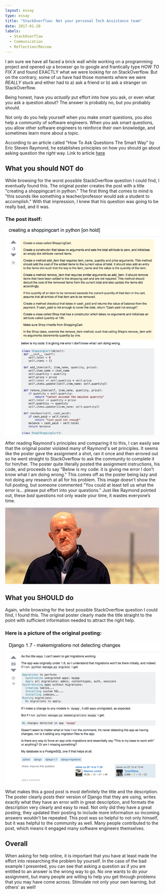 ```yaml
---
layout: essay
type: essay
title: "StackOverflow: Not your personal Tech Assistance team"
date: 2017-01-20
labels:
  - StackOverflow
  - Communication
  - Reflection/Review
---
```


I am sure we have all faced a brick wall while working on a programming project and opened up a browser go to google and frantically type *HOW TO FIX X* and found EXACTLY what we were looking for on StackOverflow. But on the contrary, some of us have had those moments where we were *REALLY* stuck and either had to a) ask a friend or b) ask a stranger on StackOverflow.

Being honest, have you *actually* put effort into how you ask, or even what you ask a question about? The answer is probably no, but you probably should. 

Not only do you help yourself when you make *smart* questions, you also help a community of software engineers. When you ask smart questions, you allow other software engineers to reinforce their own knowledge, and sometimes learn more about a topic.

According to an article called "How To Ask Questions The Smart Way" by Eric Steven Raymond, he establishes principles on how you should go about asking question the *right* way. Link to article [here](http://www.catb.org/esr/faqs/smart-questions.html)

## What you should NOT do
While browsing for the worst possible StackOverflow question I could find, I eventually found this. The original poster creates the post with a title "creating a shoppingcart in python." The first thing that comes to mind is "this sounds like something a teacher/professor would ask a student to accomplish." With that impression, I knew that his question was going to be really bad, and it was.

### The post itself:
<img class="ui image" src="../images/bad-example.png">

After reading Raymond's principles and comparing it to this, I can easily see that the original poster violated many of Raymond's set principles. It seems like the poster gave the assignment a shot, ran it once and then errored out so he went straight to StackOverflow to ask the community to complete it for him/her. The poster quite literally posted the assignment instructions, his code, and proceeds to say "Below is my code: it is giving me error I don't know what I am doing wrong." This comes off as the poster being lazy and not doing any research at all for his problem. This image doesn’t show the full posting, but someone commented "You could at least tell us what the error is... please put effort into your questions." Just like Raymond pointed out, these *bad* questions not only waste your time, it wastes everyone’s time.



<img class="ui image" src="../images/smh.gif">


## What you SHOULD do
Again, while browsing for the best possible StackOverflow question I could find, I found this. The original poster clearly made the title straight to the point with sufficient information needed to attract the right help.

### Here is a picture of the original posting: 

<img class="ui image" src="../images/good-example.png">


What makes this a good post is most definitely the title and the description. The poster clearly posts their version of Django that they are using, writes exactly what they have an error with in great description, and formats the description very clearly and easy to read. Not only did they have a great posting, they updated their posting to include more information so incoming answers wouldn’t be repeated. This post was so helpful to not only himself, but it was helpful to the community as well. Many people contributed to the post, which means it engaged many software engineers themselves.

## Overall
When asking for help online, it is important that you have at least made the effort into researching the problem by yourself. In the case of the bad example I presented, you can see that asking a question as if you are entitled to an answer is the wrong way to go. No one wants to do *your* assignment, but many people are willing to help you get through problems that you may have come across. Stimulate not only your own learning, but others' as well! 

